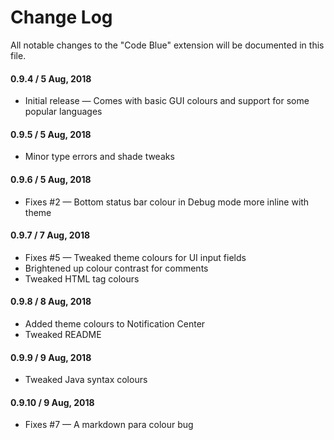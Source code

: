 # Change Log
All notable changes to the "Code Blue" extension will be documented in this file.

#### 0.9.4 / 5 Aug, 2018
* Initial release — Comes with basic GUI colours and support for some popular languages

#### 0.9.5 / 5 Aug, 2018
* Minor type errors and shade tweaks

#### 0.9.6 / 5 Aug, 2018
* Fixes #2 — Bottom status bar colour in Debug mode more inline with theme

#### 0.9.7 / 7 Aug, 2018
* Fixes #5 — Tweaked theme colours for UI input fields
* Brightened up colour contrast for comments
* Tweaked HTML tag colours

#### 0.9.8 / 8 Aug, 2018
* Added theme colours to Notification Center
* Tweaked README

#### 0.9.9 / 9 Aug, 2018
* Tweaked Java syntax colours

#### 0.9.10 / 9 Aug, 2018
* Fixes #7 — A markdown para colour bug